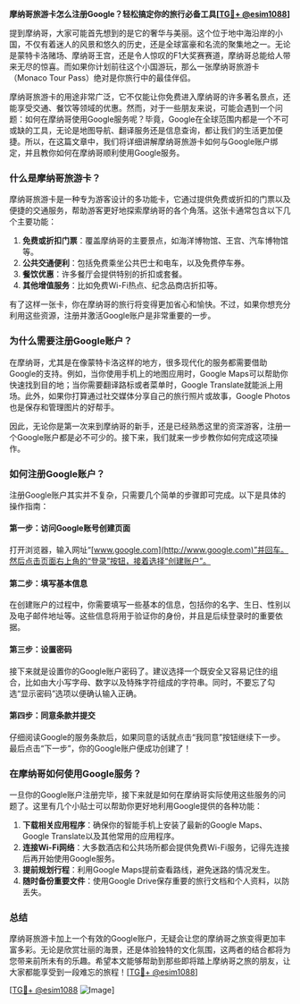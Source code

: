 **摩纳哥旅游卡怎么注册Google？轻松搞定你的旅行必备工具[[TG💪+ @esim1088](https://t.me/s/esim1088)]**

提到摩纳哥，大家可能首先想到的是它的奢华与美丽。这个位于地中海沿岸的小国，不仅有着迷人的风景和悠久的历史，还是全球富豪和名流的聚集地之一。无论是蒙特卡洛赌场、摩纳哥王宫，还是令人惊叹的F1大奖赛赛道，摩纳哥总能给人带来无尽的惊喜。而如果你计划前往这个小国游玩，那么一张摩纳哥旅游卡（Monaco Tour Pass）绝对是你旅行中的最佳伴侣。

摩纳哥旅游卡的用途非常广泛，它不仅能让你免费进入摩纳哥的许多著名景点，还能享受交通、餐饮等领域的优惠。然而，对于一些朋友来说，可能会遇到一个问题：如何在摩纳哥使用Google服务呢？毕竟，Google在全球范围内都是一个不可或缺的工具，无论是地图导航、翻译服务还是信息查询，都让我们的生活更加便捷。所以，在这篇文章中，我们将详细讲解摩纳哥旅游卡如何与Google账户绑定，并且教你如何在摩纳哥顺利使用Google服务。

### 什么是摩纳哥旅游卡？

摩纳哥旅游卡是一种专为游客设计的多功能卡，它通过提供免费或折扣的门票以及便捷的交通服务，帮助游客更好地探索摩纳哥的各个角落。这张卡通常包含以下几个主要功能：

1. **免费或折扣门票**：覆盖摩纳哥的主要景点，如海洋博物馆、王宫、汽车博物馆等。
2. **公共交通便利**：包括免费乘坐公共巴士和电车，以及免费停车券。
3. **餐饮优惠**：许多餐厅会提供特别的折扣或套餐。
4. **其他增值服务**：比如免费Wi-Fi热点、纪念品商店折扣等。

有了这样一张卡，你在摩纳哥的旅行将变得更加省心和愉快。不过，如果你想充分利用这些资源，注册并激活Google账户是非常重要的一步。

### 为什么需要注册Google账户？

在摩纳哥，尤其是在像蒙特卡洛这样的地方，很多现代化的服务都需要借助Google的支持。例如，当你使用手机上的地图应用时，Google Maps可以帮助你快速找到目的地；当你需要翻译路标或者菜单时，Google Translate就能派上用场。此外，如果你打算通过社交媒体分享自己的旅行照片或故事，Google Photos也是保存和管理图片的好帮手。

因此，无论你是第一次来到摩纳哥的新手，还是已经熟悉这里的资深游客，注册一个Google账户都是必不可少的。接下来，我们就来一步步教你如何完成这项操作。

### 如何注册Google账户？

注册Google账户其实并不复杂，只需要几个简单的步骤即可完成。以下是具体的操作指南：

#### 第一步：访问Google账号创建页面

打开浏览器，输入网址“[www.google.com](http://www.google.com)”并回车。然后点击页面右上角的“登录”按钮，接着选择“创建账户”。

#### 第二步：填写基本信息

在创建账户的过程中，你需要填写一些基本的信息，包括你的名字、生日、性别以及电子邮件地址等。这些信息将用于验证你的身份，并且是后续登录时的重要依据。

#### 第三步：设置密码

接下来就是设置你的Google账户密码了。建议选择一个既安全又容易记住的组合，比如由大小写字母、数字以及特殊字符组成的字符串。同时，不要忘了勾选“显示密码”选项以便确认输入正确。

#### 第四步：同意条款并提交

仔细阅读Google的服务条款后，如果同意的话就点击“我同意”按钮继续下一步。最后点击“下一步”，你的Google账户便成功创建了！

### 在摩纳哥如何使用Google服务？

一旦你的Google账户注册完毕，接下来就是如何在摩纳哥实际使用这些服务的问题了。这里有几个小贴士可以帮助你更好地利用Google提供的各种功能：

1. **下载相关应用程序**：确保你的智能手机上安装了最新的Google Maps、Google Translate以及其他常用的应用程序。
2. **连接Wi-Fi网络**：大多数酒店和公共场所都会提供免费Wi-Fi服务，记得先连接后再开始使用Google服务。
3. **提前规划行程**：利用Google Maps提前查看路线，避免迷路的情况发生。
4. **随时备份重要文件**：使用Google Drive保存重要的旅行文档和个人资料，以防丢失。

### 总结

摩纳哥旅游卡加上一个有效的Google账户，无疑会让您的摩纳哥之旅变得更加丰富多彩。无论是欣赏壮丽的海景，还是体验独特的文化氛围，这两者的结合都将为您带来前所未有的乐趣。希望本文能够帮助到那些即将踏上摩纳哥之旅的朋友，让大家都能享受到一段难忘的旅程！[[TG💪+ @esim1088](https://t.me/s/esim1088)] 

[[TG💪+ @esim1088](https://t.me/s/esim1088) ![Image](https://i.postimg.cc/4NQfJmqS/Snipaste-2025-05-13-00-14-12.png)]